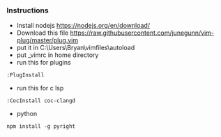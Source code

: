 ### Instructions
- Install nodejs https://nodejs.org/en/download/
- Download this file https://raw.githubusercontent.com/junegunn/vim-plug/master/plug.vim
- put it in C:\Users\Bryan\vimfiles\autoload
- put _vimrc in home directory
- run this for plugins
~~~
:PlugInstall
~~~
- run this for c lsp
~~~
:CocInstall coc-clangd
~~~
- python
~~~
npm install -g pyright
~~~
